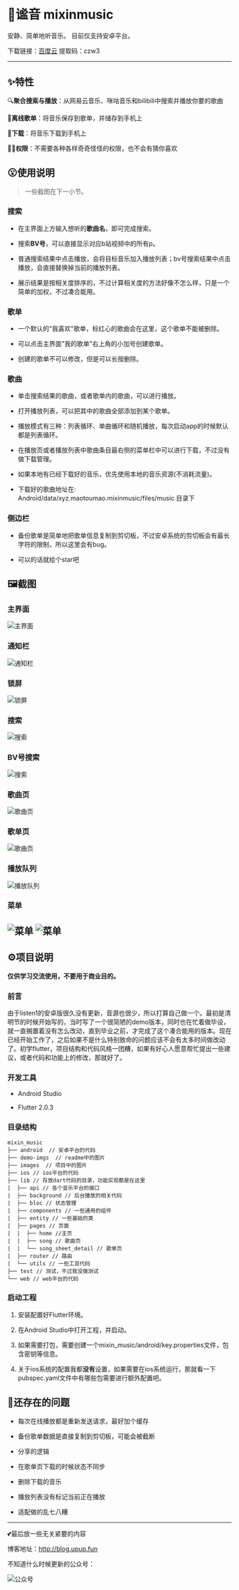 # 🎵谧音 mixinmusic
安静、简单地听音乐。
目前仅支持安卓平台。

下载链接：[百度云](https://pan.baidu.com/s/1YnYUj168QdoE1UUh-g9uKQ)  提取码：czw3

---
## ✨特性
🔍**聚合搜索与播放**：从网易云音乐、咪咕音乐和bilibili中搜索并播放你要的歌曲

📝**离线歌单**：将音乐保存到歌单，并储存到手机上

🥰**下载**：将音乐下载到手机上

🙅‍♀️**权限**：不需要各种各样奇奇怪怪的权限，也不会有猜你喜欢

## 😮使用说明
> 一些截图在下一小节。
### 搜索
- 在主界面上方输入想听的**歌曲名**，即可完成搜索。

- 搜索**BV号**，可以直接显示对应b站视频中的所有p。

- 普通搜索结果中点击播放，会将目标音乐加入播放列表；bv号搜索结果中点击播放，会直接替换掉当前的播放列表。
  
- 展示结果是按相关度排序的，不过计算相关度的方法好像不怎么样，只是一个简单的加权，不过凑合能用。

### 歌单
- 一个默认的"我喜欢"歌单，标红心的歌曲会在这里，这个歌单不能被删除。

- 可以点击主界面"我的歌单"右上角的小加号创建歌单。

- 创建的歌单不可以修改，但是可以长按删除。

### 歌曲
- 单击搜索结果的歌曲，或者歌单内的歌曲，可以进行播放。

- 打开播放列表，可以把其中的歌曲全部添加到某个歌单。
  
- 播放模式有三种：列表循环、单曲循环和随机播放，每次启动app的时候默认都是列表循环。

- 在播放页或者播放列表中歌曲条目最右侧的菜单栏中可以进行下载，不过没有做下载管理。

- 如果本地有已经下载好的音乐，优先使用本地的音乐资源(不消耗流量)。

- 下载好的歌曲地址在: Android/data/xyz.maotoumao.mixinmusic/files/music 目录下

### 侧边栏
- 备份歌单是简单地把歌单信息复制到剪切板，不过安卓系统的剪切板会有最长字符的限制，所以这里会有bug。

- 可以的话就给个star吧

## 🖼️截图
### 主界面
![主界面](./demo-imgs/main-page.jpg)
### 通知栏
![通知栏](./demo-imgs/notification.jpg)
### 锁屏
![锁屏](./demo-imgs/lock.jpg)
### 搜索
![搜索](./demo-imgs/search-result-normal.jpg)
### BV号搜索
![搜索](./demo-imgs/search-result-bv.jpg)
### 歌曲页
![歌曲页](./demo-imgs/play-music.jpg)
### 歌单页
![歌曲页](./demo-imgs/song-sheet.jpg)
### 播放队列
![播放队列](./demo-imgs/play-queue.jpg)
### 菜单
![菜单](./demo-imgs/music-more.jpg)
![菜单](./demo-imgs/music-more-1.jpg)
---
## ⚙️项目说明
**仅供学习交流使用，不要用于商业目的。**
### 前言
由于listen1的安卓版很久没有更新，音源也很少，所以打算自己做一个。最初是清明节的时候开始写的，当时写了一个很简陋的demo版本，同时也在忙着做毕设，就一直搁置着没有怎么改动，直到毕业之前，才完成了这个凑合能用的版本。现在已经开始工作了，之后如果不是什么特别致命的问题应该不会有太多时间做改动了。初学flutter，项目结构和代码风格一团糟，如果有好心人愿意帮忙提出一些建议，或者代码和功能上的修改，那就好了。

### 开发工具
- Android Studio

- Flutter 2.0.3
### 目录结构
```
mixin_music
├── android  // 安卓平台的代码
├── demo-imgs  // readme中的图片
├── images  // 项目中的图片
├── ios // ios平台的代码
├── lib // 存放dart代码的目录，功能实现都是在这里
|  ├── api // 各个音乐平台的接口
|  ├── background // 后台播放的相关代码
|  ├── bloc // 状态管理
|  ├── components // 一些通用的组件
|  ├── entity // 一些基础的类
|  ├── pages // 页面
|  |  ├── home //主页
|  |  ├── song // 歌曲页
|  |  └── song_sheet_detail // 歌单页
|  ├── router // 路由
|  └── utils // 一些工具代码
├── test // 测试，不过我没做测试
└── web // web平台的代码
```

### 启动工程
1. 安装配置好Flutter环境。

2. 在Android Studio中打开工程，并启动。

3. 如果需要打包，需要创建一个mixin_music/android/key.properties文件，包含密钥等信息。

4. 关于ios系统的配置我都**没有**设置，如果需要在ios系统运行，那就看一下pubspec.yaml文件中有哪些包需要进行额外配置吧。


## 🐛还存在的问题
- 每次在线播放都是重新发送请求，最好加个缓存
  
- 备份歌单数据是直接复制到剪切板，可能会被截断
  
- 分享的逻辑
  
- 在歌单页下载的时候状态不同步

- 删除下载的音乐

- 播放列表没有标记当前正在播放

- 适配做的乱七八糟

---
💕最后放一些无关紧要的内容

博客地址：http://blog.upup.fun

不知道什么时候更新的公众号：

![公众号](./demo-imgs/wechat_channel.jpg)